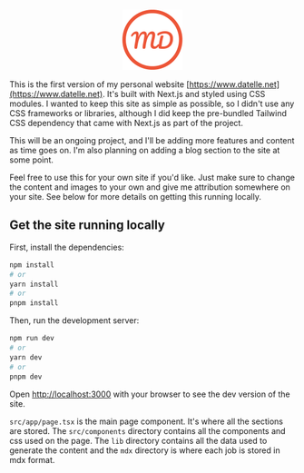 <br />

<div style="text-align: center">

![logo.svg](public%2Flogo.svg)

</div>

This is the first version of my personal website [https://www.datelle.net](https://www.datelle.net).
It's built with Next.js and styled using CSS modules. I wanted to keep this site as simple as possible, so I didn't use
any CSS frameworks or libraries, although I did keep the pre-bundled Tailwind CSS dependency that came with Next.js as part of the project.

This will be an ongoing project, and I'll be adding more features and content as time goes on. I'm also planning on
adding a blog section to the site at some point.

Feel free to use this for your own site if you'd like. Just make sure to change the content and images to your own and
give me attribution somewhere on your site. See below for more details on getting this running locally.

## Get the site running locally

First, install the dependencies:

```bash
npm install
# or
yarn install
# or
pnpm install
```

Then, run the development server:

```bash
npm run dev
# or
yarn dev
# or
pnpm dev
```

Open [http://localhost:3000](http://localhost:3000) with your browser to see the dev version of the site.

`src/app/page.tsx` is the main page component. It's where all the sections are stored. The `src/components` directory contains
all the components and css used on the page. The `lib` directory contains all the data used to generate the content and the `mdx` directory
is where each job is stored in mdx format.
